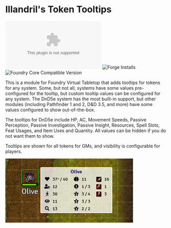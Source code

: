 # Illandril's Token Tooltips

![Latest Release Download Count](https://img.shields.io/github/downloads/illandril/FoundryVTT-token-tooltips/latest/module.zip?color=4b0000&label=Downloads)
![Forge Installs](https://img.shields.io/badge/dynamic/json?color=4b0000&label=Forge%20Installs&query=package.installs&url=http%3A%2F%2Fforge-vtt.com%2Fapi%2Fbazaar%2Fpackage%2Fillandril-token-tooltips&suffix=%25)
![Foundry Core Compatible Version](https://img.shields.io/badge/dynamic/json?color=4b0000&label=Foundry%20Version&query=$.compatibleCoreVersion&url=https%3A%2F%2Fgithub.com%2Fillandril%2FFoundryVTT-token-tooltips%2Freleases%2Flatest%2Fdownload%2Fmodule.json)

This is a module for Foundry Virtual Tabletop that adds tooltips for tokens for any system. Some, but not all, systems have some values pre-configured for the tooltip, but custom tooltip values can be configured for any system. The DnD5e system has the most built-in support, but other modules (including Pathfinder 1 and 2, D&D 3.5, and more) have some values configured to show out-of-the-box.

The tooltips for DnD5e include HP, AC, Movement Speeds, Passive Perception, Passive Investigation, Passive Insight, Resources, Spell Slots, Feat Usages, and Item Uses and Quantity. All values can be hidden if you do not want them to show.

Tooltips are shown for all tokens for GMs, and visibility is configurable for players.

![Screenshot showing tooltips for Olive](/screenshots/example-b.png?raw=true)

